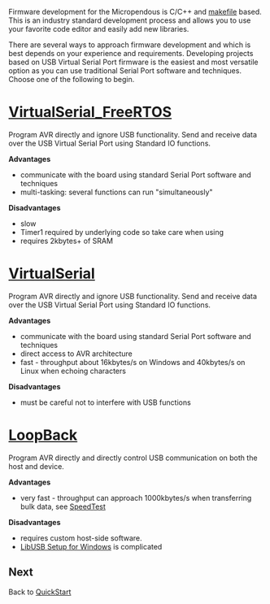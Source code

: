 Firmware development for the Micropendous is C/C++ and [makefile](http://en.wikipedia.org/wiki/Make_(software)) based.  This is an industry standard development process and allows you to use your favorite code editor and easily add new libraries.

There are several ways to approach firmware development and which is best depends on your experience and requirements.  Developing projects based on USB Virtual Serial Port firmware is the easiest and most versatile option as you can use traditional Serial Port software and techniques.  Choose one of the following to begin.

# [VirtualSerial\_FreeRTOS](VirtualSerial_FreeRTOS.md) #

Program AVR directly and ignore USB functionality.  Send and receive data over the USB Virtual Serial Port using Standard IO functions.

**Advantages**
  * communicate with the board using standard Serial Port software and techniques
  * multi-tasking: several functions can run "simultaneously"

**Disadvantages**
  * slow
  * Timer1 required by underlying code so take care when using
  * requires 2kbytes+ of SRAM


# [VirtualSerial](VirtualSerial.md) #

Program AVR directly and ignore USB functionality.  Send and receive data over the USB Virtual Serial Port using Standard IO functions.

**Advantages**
  * communicate with the board using standard Serial Port software and techniques
  * direct access to AVR architecture
  * fast - throughput about 16kbytes/s on Windows and 40kbytes/s on Linux when echoing characters

**Disadvantages**
  * must be careful not to interfere with USB functions


# [LoopBack](LoopBack.md) #

Program AVR directly and directly control USB communication on both the host and device.

**Advantages**
  * very fast - throughput can approach 1000kbytes/s when transferring bulk data, see [SpeedTest](SpeedTest.md)

**Disadvantages**
  * requires custom host-side software.
  * [LibUSB Setup for Windows](SetupLibUSBWindows.md) is complicated



## Next ##

Back to [QuickStart](QuickStart.md)